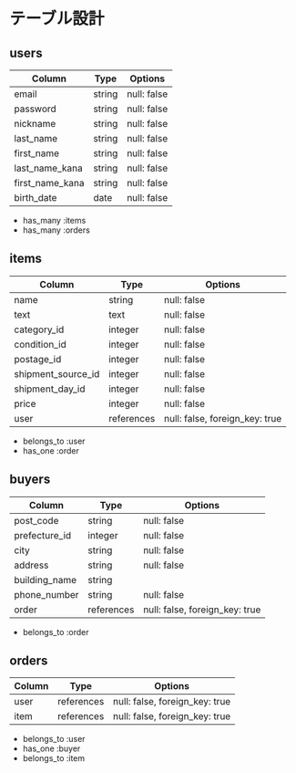 
# テーブル設計

## users

| Column          | Type          | Options                                      |
| --------------- | ------------- | -------------------------------------------- |
| email           | string        | null: false                                  |
| password        | string        | null: false                                  |
| nickname        | string        | null: false                                  |
| last_name       | string        | null: false                                  |
| first_name      | string        | null: false                                  |
| last_name_kana  | string        | null: false                                  |
| first_name_kana | string        | null: false                                  |
| birth_date      | date          | null: false                                  |

- has_many :items
- has_many :orders


## items

| Column             | Type         | Options                                      |
| ------------------ | ------------ | -------------------------------------------- |
| name               | string       | null: false                                  |
| text               | text         | null: false                                  |
| category_id        | integer      | null: false                                  |
| condition_id       | integer      | null: false                                  |
| postage_id         | integer      | null: false                                  |
| shipment_source_id | integer      | null: false                                  |
| shipment_day_id    | integer      | null: false                                  |
| price              | integer      | null: false                                  |
| user               | references   | null: false, foreign_key: true               |

- belongs_to :user
- has_one :order


## buyers

| Column           | Type          | Options                                      |
| ---------------- | ------------- | -------------------------------------------- |
| post_code        | string        | null: false                                  |
| prefecture_id    | integer       | null: false                                  |
| city             | string        | null: false                                  |
| address          | string        | null: false                                  |
| building_name    | string        |                                              |
| phone_number     | string        | null: false                                  |
| order            | references    | null: false, foreign_key: true               |

- belongs_to :order


## orders

| Column           | Type          | Options                                      |
| ---------------- | ------------- | -------------------------------------------- |
| user             | references    | null: false, foreign_key: true               |
| item             | references    | null: false, foreign_key: true               |

- belongs_to :user
- has_one :buyer
- belongs_to :item
